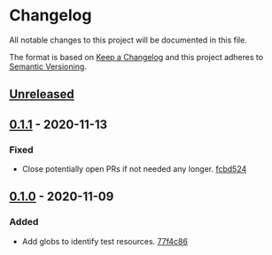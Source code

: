 # Changelog

All notable changes to this project will be documented in this file.

The format is based on [Keep a Changelog](http://keepachangelog.com/)
and this project adheres to [Semantic Versioning](http://semver.org/).

## [Unreleased](https://github.com/atomist-skills/npm-depcheck-skill/compare/0.1.1...HEAD)

## [0.1.1](https://github.com/atomist-skills/npm-depcheck-skill/compare/0.1.0...0.1.1) - 2020-11-13

### Fixed

-   Close potentially open PRs if not needed any longer. [fcbd524](https://github.com/atomist-skills/npm-depcheck-skill/commit/fcbd52423a6ff66583e156ddd7c95d8406a35201)

## [0.1.0](https://github.com/atomist-skills/npm-depcheck-skill/tree/0.1.0) - 2020-11-09

### Added

-   Add globs to identify test resources. [77f4c86](https://github.com/atomist-skills/npm-depcheck-skill/commit/77f4c865a283395fef9d4223f8ee517a0fa65655)
